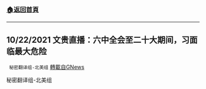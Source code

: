 ###  [:house:返回首頁](https://github.com/ourhimalayas/txt)
---


## 10/22/2021 文贵直播：六中全会至二十大期间，习面临最大危险
` 秘密翻译组-北美组` [轉載自GNews](https://gnews.org/zh-hans/1611651/)

秘密翻译组-北美组
